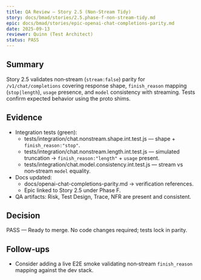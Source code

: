 ```yaml
---
title: QA Review — Story 2.5 (Non‑Stream Tidy)
story: docs/bmad/stories/2.5.phase-f-non-stream-tidy.md
epic: docs/bmad/stories/epic-openai-chat-completions-parity.md
date: 2025-09-13
reviewer: Quinn (Test Architect)
status: PASS
---
```


## Summary

Story 2.5 validates non‑stream (`stream:false`) parity for `/v1/chat/completions` covering response shape, `finish_reason` mapping (`stop|length`), `usage` presence, and `model` consistency with streaming. Tests confirm expected behavior using the proto shims.

## Evidence

- Integration tests (green):
  - tests/integration/chat.nonstream.shape.int.test.js — shape + `finish_reason:"stop"`.
  - tests/integration/chat.nonstream.length.int.test.js — simulated truncation → `finish_reason:"length"` + `usage` present.
  - tests/integration/chat.model.consistency.int.test.js — stream vs non‑stream `model` equality.
- Docs updated:
  - docs/openai-chat-completions-parity.md → verification references.
  - Epic linked to Story 2.5 under Phase F.
- QA artifacts: Risk, Test Design, Trace, NFR are present and consistent.

## Decision

PASS — Ready to merge. No code changes required; tests lock in parity.

## Follow‑ups

- Consider adding a live E2E smoke validating non‑stream `finish_reason` mapping against the dev stack.
